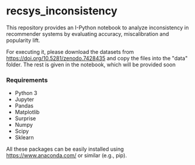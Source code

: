# recsys_inconsistency

This repository provides an I-Python notebook to analyze inconsistency in recommender systems by evaluating accuracy, miscalibration and popularity lift.

For executing it, please download the datasets from https://doi.org/10.5281/zenodo.7428435 and copy the files into the "data" folder. The rest is given in the notebook, which will be provided soon

### Requirements
* Python 3
* Jupyter
* Pandas
* Matplotlib
* Surprise
* Numpy
* Scipy
* Sklearn

All these packages can be easily installed using https://www.anaconda.com/ or similar (e.g., pip).
